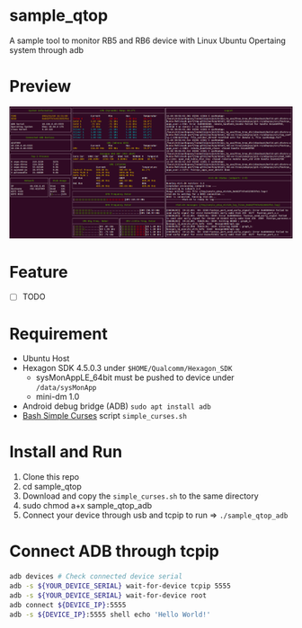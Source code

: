 # sample_qtop
A sample tool to monitor RB5 and RB6 device with Linux Ubuntu Opertaing system through adb

# Preview
![](https://github.com/tomwang221812/sample_qtop/blob/main/preview.png)

# Feature
- [ ] TODO

# Requirement
  - Ubuntu Host
  - Hexagon SDK 4.5.0.3 under `$HOME/Qualcomm/Hexagon_SDK`
    - sysMonAppLE_64bit must be pushed to device under `/data/sysMonApp`
    - mini-dm 1.0
  - Android debug bridge (ADB) `sudo apt install adb`
  - [Bash Simple Curses](https://github.com/metal3d/bashsimplecurse) script `simple_curses.sh`

# Install and Run
1. Clone this repo
2. cd sample_qtop
3. Download and copy the `simple_curses.sh` to the same directory
4. sudo chmod a+x sample_qtop_adb
5. Connect your device through usb and tcpip to run => `./sample_qtop_adb`

# Connect ADB through tcpip
```bash
adb devices # Check connected device serial
adb -s ${YOUR_DEVICE_SERIAL} wait-for-device tcpip 5555
adb -s ${YOUR_DEVICE_SERIAL} wait-for-device root
adb connect ${DEVICE_IP}:5555
adb -s ${DEVICE_IP}:5555 shell echo 'Hello World!'
```
